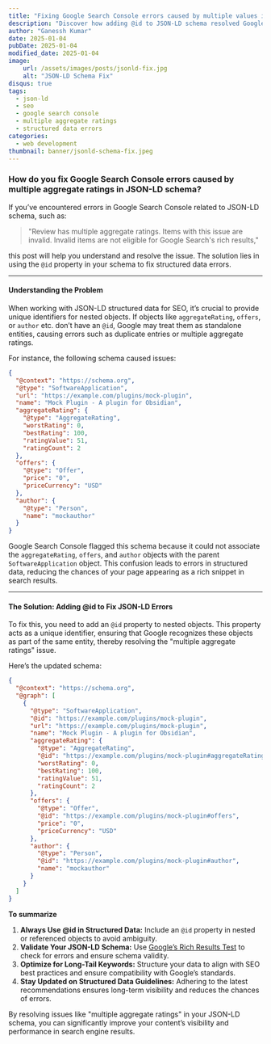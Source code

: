 ```yaml
---
title: "Fixing Google Search Console errors caused by multiple values in JSON-LD schema"
description: "Discover how adding @id to JSON-LD schema resolved Google Search Console errors and improved schema validity for enhanced search visibility."
author: "Ganessh Kumar"
date: 2025-01-04
pubDate: 2025-01-04
modified_date: 2025-01-04
image:
    url: /assets/images/posts/jsonld-fix.jpg
    alt: "JSON-LD Schema Fix"
disqus: true
tags:
  - json-ld
  - seo
  - google search console
  - multiple aggregate ratings
  - structured data errors
categories:
  - web development
thumbnail: banner/jsonld-schema-fix.jpeg
---
```


### How do you fix Google Search Console errors caused by multiple aggregate ratings in JSON-LD schema?

If you’ve encountered errors in Google Search Console related to JSON-LD schema, such as:

> "Review has multiple aggregate ratings. Items with this issue are invalid. Invalid items are not eligible for Google Search's rich results,"

this post will help you understand and resolve the issue. The solution lies in using the `@id` property in your schema to fix structured data errors.

---

#### Understanding the Problem

When working with JSON-LD structured data for SEO, it’s crucial to provide unique identifiers for nested objects. If objects like `aggregateRating`, `offers`, or `author` etc. don’t have an `@id`, Google may treat them as standalone entities, causing errors such as duplicate entries or multiple aggregate ratings.

For instance, the following schema caused issues:

```json
{
  "@context": "https://schema.org",
  "@type": "SoftwareApplication",
  "url": "https://example.com/plugins/mock-plugin",
  "name": "Mock Plugin - A plugin for Obsidian",
  "aggregateRating": {
    "@type": "AggregateRating",
    "worstRating": 0,
    "bestRating": 100,
    "ratingValue": 51,
    "ratingCount": 2
  },
  "offers": {
    "@type": "Offer",
    "price": "0",
    "priceCurrency": "USD"
  },
  "author": {
    "@type": "Person",
    "name": "mockauthor"
  }
}
```

Google Search Console flagged this schema because it could not associate the `aggregateRating`, `offers`, and `author` objects with the parent `SoftwareApplication` object. This confusion leads to errors in structured data, reducing the chances of your page appearing as a rich snippet in search results.

---

#### The Solution: Adding @id to Fix JSON-LD Errors

To fix this, you need to add an `@id` property to nested objects. This property acts as a unique identifier, ensuring that Google recognizes these objects as part of the same entity, thereby resolving the "multiple aggregate ratings" issue.

Here’s the updated schema:

```json
{
  "@context": "https://schema.org",
  "@graph": [
    {
      "@type": "SoftwareApplication",
      "@id": "https://example.com/plugins/mock-plugin",
      "url": "https://example.com/plugins/mock-plugin",
      "name": "Mock Plugin - A plugin for Obsidian",
      "aggregateRating": {
        "@type": "AggregateRating",
        "@id": "https://example.com/plugins/mock-plugin#aggregateRating",
        "worstRating": 0,
        "bestRating": 100,
        "ratingValue": 51,
        "ratingCount": 2
      },
      "offers": {
        "@type": "Offer",
        "@id": "https://example.com/plugins/mock-plugin#offers",
        "price": "0",
        "priceCurrency": "USD"
      },
      "author": {
        "@type": "Person",
        "@id": "https://example.com/plugins/mock-plugin#author",
        "name": "mockauthor"
      }
    }
  ]
}
```

**To summarize**

1. **Always Use @id in Structured Data:** Include an `@id` property in nested or referenced objects to avoid ambiguity.
2. **Validate Your JSON-LD Schema:** Use [Google’s Rich Results Test](https://search.google.com/test/rich-results) to check for errors and ensure schema validity.
3. **Optimize for Long-Tail Keywords:** Structure your data to align with SEO best practices and ensure compatibility with Google’s standards.
4. **Stay Updated on Structured Data Guidelines:** Adhering to the latest recommendations ensures long-term visibility and reduces the chances of errors.

By resolving issues like "multiple aggregate ratings" in your JSON-LD schema, you can significantly improve your content’s visibility and performance in search engine results.
